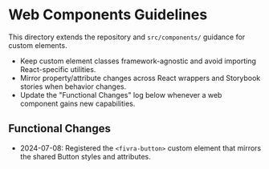 # Web Components Guidelines

This directory extends the repository and `src/components/` guidance for custom elements.

- Keep custom element classes framework-agnostic and avoid importing React-specific utilities.
- Mirror property/attribute changes across React wrappers and Storybook stories when behavior changes.
- Update the "Functional Changes" log below whenever a web component gains new capabilities.

## Functional Changes
- 2024-07-08: Registered the `<fivra-button>` custom element that mirrors the shared Button styles and attributes.
